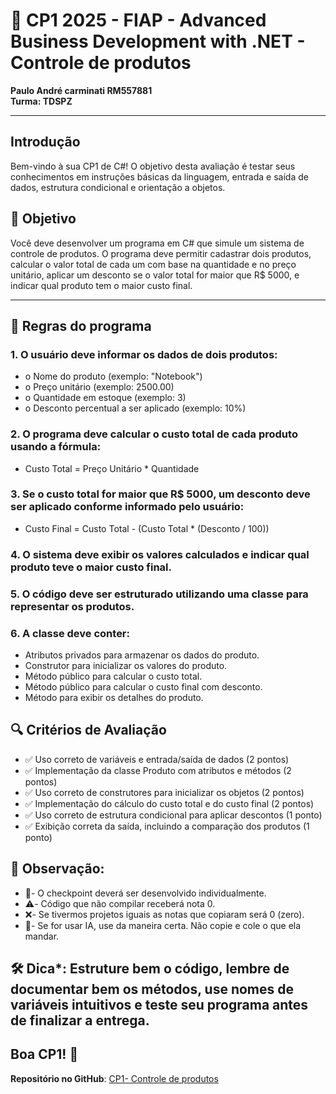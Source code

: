 # 🚀 CP1 2025 - FIAP - Advanced Business Development with .NET - Controle de produtos

**Paulo André carminati RM557881**  
**Turma: TDSPZ**

---

## Introdução

Bem-vindo à sua CP1 de C#! O objetivo desta avaliação é testar seus conhecimentos em instruções básicas da linguagem, entrada e saída de dados, estrutura condicional e orientação a objetos.

## 🎯 Objetivo
Você deve desenvolver um programa em C# que simule um sistema de controle de produtos. O programa deve permitir cadastrar dois produtos, calcular o valor total de cada um com base na quantidade e no preço unitário, aplicar um desconto se o valor total for maior que R$ 5000, e indicar qual produto tem o maior custo final.

---

## 📜 Regras do programa

### 1.	O usuário deve informar os dados de dois produtos:
- o	Nome do produto (exemplo: "Notebook")
- o	Preço unitário (exemplo: 2500.00)
- o	Quantidade em estoque (exemplo: 3)
- o	Desconto percentual a ser aplicado (exemplo: 10%)

### 2.	O programa deve calcular o custo total de cada produto usando a fórmula:
- Custo Total = Preço Unitário * Quantidade

### 3.	Se o custo total for maior que R$ 5000, um desconto deve ser aplicado conforme informado pelo usuário:
- Custo Final = Custo Total - (Custo Total * (Desconto / 100))

### 4.	O sistema deve exibir os valores calculados e indicar qual produto teve o maior custo final.

### 5.	O código deve ser estruturado utilizando uma classe para representar os produtos.

### 6.	A classe deve conter:
-	Atributos privados para armazenar os dados do produto.
-	Construtor para inicializar os valores do produto.
-	Método público para calcular o custo total.
-	Método público para calcular o custo final com desconto.
-	Método para exibir os detalhes do produto.

## 🔍 Critérios de Avaliação
- ✅ Uso correto de variáveis e entrada/saída de dados (2 pontos)
- ✅ Implementação da classe Produto com atributos e métodos (2 pontos)
- ✅ Uso correto de construtores para inicializar os objetos (2 pontos)
- ✅ Implementação do cálculo do custo total e do custo final (2 pontos)
- ✅ Uso correto de estrutura condicional para aplicar descontos (1 ponto)
- ✅ Exibição correta da saída, incluindo a comparação dos produtos (1 ponto)

## 📌 Observação: 
- 🔹- O checkpoint deverá ser desenvolvido individualmente.
- ⚠️- Código que não compilar receberá nota 0.
- ❌- Se tivermos projetos iguais as notas que copiaram será 0 (zero).
- 🤖- Se for usar IA, use da maneira certa. Não copie e cole o que ela mandar.

## 🛠️ Dica*: Estruture bem o código, lembre de documentar bem os métodos, use nomes de variáveis intuitivos e teste seu programa antes de finalizar a entrega.

## Boa CP1! 🚀

**Repositório no GitHub**: [CP1- Controle de produtos](https://github.com/carmipa/Advanced_Business_Development_with.NET_CP_1SEM/tree/main/cp1)
